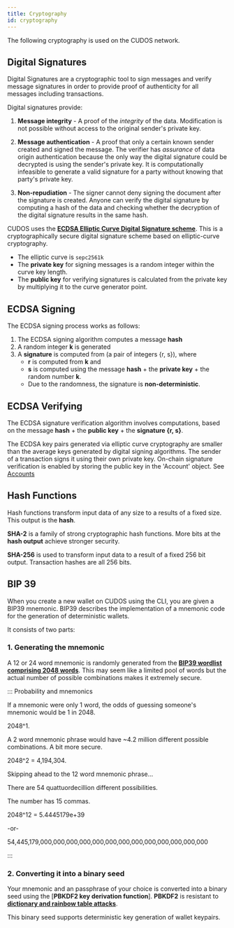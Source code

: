 ```yaml
---
title: Cryptography
id: cryptography
---
```


The following cryptography is used on the CUDOS network. 

## Digital Signatures

Digital Signatures are a cryptographic tool to sign messages and verify message signatures in order to provide proof of authenticity for all messages including transactions. 

Digital signatures provide:

1. **Message integrity** - A proof of the *integrity* of the data. Modification is not possible without access to the original sender's private key.  

2. **Message authentication** - A proof that only a certain known sender created and signed the message. The verifier has *assurance* of data origin authentication because the only way the digital signature could be decrypted is using the sender's private key. It is computationally infeasible to generate a valid signature for a party without knowing that party's private key.

3. **Non-repudiation** - The signer cannot deny signing the document after the signature is created. Anyone can verify the digital signature by computing a hash of the data and checking whether the decryption of the digital signature results in the same hash. 

CUDOS uses the [**ECDSA Elliptic Curve Digital Signature scheme**](https://en.wikipedia.org/wiki/Elliptic_Curve_Digital_Signature_Algorithm). This is a cryptographically secure digital signature scheme based on elliptic-curve cryptography. 

* The elliptic curve is `sepc2561k`
* The **private key** for signing messages is a random integer within the curve key length.
* The **public key** for verifying signatures is calculated from the private key by multiplying it to the curve generator point. 

## ECDSA Signing

The ECDSA signing process works as follows:

1. The ECDSA signing algorithm computes a message **hash**
2. A random integer **k** is generated
3. A **signature** is computed from (a pair of integers {r, s}), where 
    - **r** is computed from **k** and 
    - **s** is computed using the message **hash** + the **private key** + the random number **k**. 
    - Due to the randomness, the signature is **non-deterministic**.

## ECDSA Verifying 

The ECDSA signature verification algorithm involves computations, based on the message **hash** + the **public key** + the **signature {r, s}**.

The ECDSA key pairs generated via elliptic curve cryptography are smaller than the average keys generated by digital signing algorithms. The sender of a transaction signs it using their own private key. On-chain signature verification is enabled by storing the public key in the 'Account' object. See [Accounts](/docs/learn/concepts/account)

## Hash Functions

Hash functions transform input data of any size to a results of a fixed size. This output is the **hash**.

**SHA-2** is a family of strong cryptographic hash functions. More bits at the **hash output** achieve stronger security.

**SHA-256** is used to transform input data to a result of a fixed 256 bit output. Transaction hashes are all 256 bits.

## BIP 39

When you create a new wallet on CUDOS using the CLI, you are given a BIP39 mnemonic. 
BIP39 describes the implementation of a mnemonic code for the generation of deterministic wallets. 

It consists of two parts: 

### 1. Generating the mnemonic 

A 12 or 24 word mnemonic is randomly generated from the [**BIP39 wordlist comprising 2048 words**](https://github.com/bitcoin/bips/blob/master/bip-0039/english.txt). This may seem like a limited pool of words but the actual number of possible combinations makes it extremely secure. 

::: Probability and mnemonics

If a mnemonic were only 1 word, the odds of guessing someone's mnemonic would be 1 in 2048.

2048^1.

A 2 word mnemonic phrase would have ~4.2 million different possible combinations. A bit more secure. 

2048^2 = 4,194,304.

Skipping ahead to the 12 word mnemonic phrase... 

There are 54 quattuordecillion different possibilities. 

The number has 15 commas. 

2048^12 = 5.4445179e+39

-or-
  
54,445,179,000,000,000,000,000,000,000,000,000,000,000,000,000

:::

### 2. Converting it into a binary seed 

Your mnemonic and an passphrase of your choice is converted into a binary seed using the [**PBKDF2 key derivation function**]. **PBKDF2** is resistant to [**dictionary and rainbow table attacks**](https://en.wikipedia.org/wiki/Dictionary_attack). 

This binary seed supports deterministic key generation of wallet keypairs. 